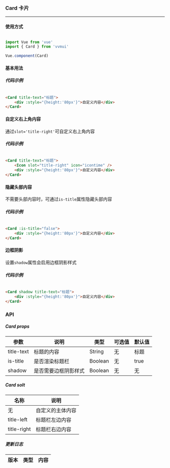 <!--
 * @Author: Fone丶峰
 * @Date: 2019-10-22 11:32:29
 * @LastEditors: Fone丶峰
 * @LastEditTime: 2020-04-24 15:44:11
 * @Description: msg
 * @Email: qinrifeng@163.com
 * @Github: https://github.com/FoneQinrf
 -->

### Card 卡片
---

#### 使用方式

```js

import Vue from 'vue'
import { Card } from 'vvmui'

Vue.component(Card)

```


#### 基本用法
##### 代码示例

```html

<Card title-text="标题">
    <div :style="{height:'80px'}">自定义内容</div>
</Card>

```


#### 自定义右上角内容
通过`slot='title-right'`可自定义右上角内容
##### 代码示例

```html

<Card title-text="标题">
    <Icon slot="title-right" icon="icontime" />
    <div :style="{height:'80px'}">自定义内容</div>
</Card>

```


#### 隐藏头部内容
不需要头部内容时，可通过`is-title`属性隐藏头部内容
##### 代码示例
```html

<Card :is-title="false">
    <div :style="{height:'80px'}">自定义内容</div>
</Card>

```


#### 边框阴影
设置`shadow`属性会启用边框阴影样式
##### 代码示例
```html

<Card shadow title-text="标题">
    <div :style="{height:'80px'}">自定义内容</div>
</Card>

```
### API
##### Card props
| 参数 | 说明 | 类型 | 可选值 | 默认值 |
|------|------------|------------|------------|------------|
| title-text  | 标题的内容      | String        | 无 | 标题 |
| is-title  | 是否渲染标题栏       | Boolean       | 无 | true |
| shadow  | 是否需要边框阴影样式      | Boolean       | 无 | 无 |

##### Card solt
| 名称 | 说明 |
|------|------------|
| 无  | 自定义的主体内容 |
| title-left | 标题栏左边内容 |
| title-right | 标题栏右边内容 |

##### 更新日志
| 版本 |类型|内容|
|:-------------:|:-|:-|